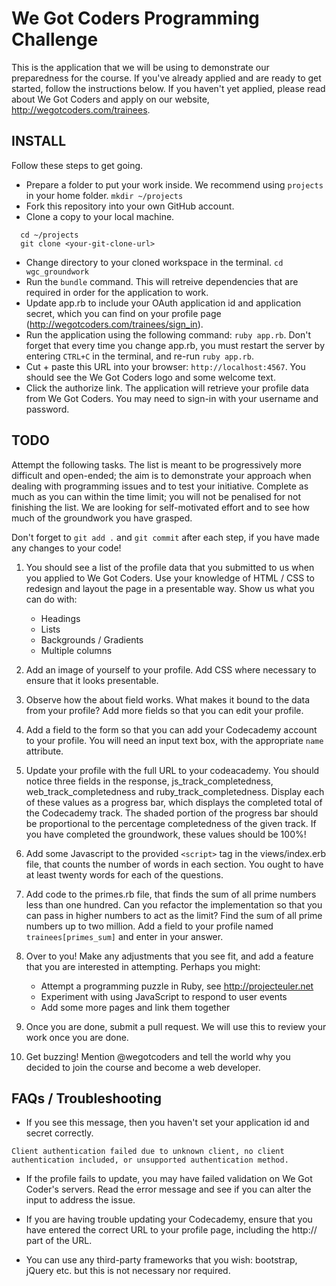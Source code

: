 # We Got Coders Programming Challenge

This is the application that we will be using to demonstrate our preparedness for the course. If you've already applied and are ready to get started, follow the instructions below. If you haven't yet applied, please read about We Got Coders and apply on our website, http://wegotcoders.com/trainees.

## INSTALL

Follow these steps to get going.

* Prepare a folder to put your work inside. We recommend using ```projects``` in your home folder.
```mkdir ~/projects```
* Fork this repository into your own GitHub account.
* Clone a copy to your local machine.
```
  cd ~/projects
  git clone <your-git-clone-url>
```
* Change directory to your cloned workspace in the terminal. ```cd wgc_groundwork```
* Run the ```bundle``` command. This will retreive dependencies that are required
in order for the application to work.
* Update app.rb to include your OAuth application id and application secret,
which you can find on your profile page (http://wegotcoders.com/trainees/sign_in).
* Run the application using the following command: ```ruby app.rb```. Don't forget
that every time you change app.rb, you must restart the server by entering ```CTRL+C```
in the terminal, and re-run ```ruby app.rb```.
* Cut + paste this URL into your browser: ```http://localhost:4567```. You should see the We Got Coders logo and some welcome text.
* Click the authorize link. The application will retrieve your profile data from We Got Coders. You may need to sign-in with your username and password.

## TODO

Attempt the following tasks. The list is meant to be progressively more
difficult and open-ended; the aim is to demonstrate your approach when dealing with programming issues and to test your initiative. Complete as much as you can within the time limit; you will not be penalised for not finishing the list. We are looking for self-motivated effort and to see how much of the groundwork you have grasped.

Don't forget to ```git add .``` and ```git commit``` after each step, if you have made any changes to your code!

1. You should see a list of the profile data that you submitted to us when you
applied to We Got Coders. Use your knowledge of HTML / CSS to redesign and
layout the page in a presentable way. Show us what you can do with:

    * Headings
    * Lists
    * Backgrounds / Gradients
    * Multiple columns

2. Add an image of yourself to your profile. Add CSS where necessary to ensure that it looks presentable.

3. Observe how the about field works. What makes it bound to the data from your profile? Add more fields so that you can edit your profile.

4. Add a field to the form so that you can add your Codecademy account to
your profile. You will need an input text box, with the appropriate ```name``` attribute.

5. Update your profile with the full URL to your codeacademy. You should notice three fields in the response, js_track_completedness, web_track_completedness and ruby_track_completedness. Display each of these values as a progress bar, which displays the completed total of the Codecademy track. The shaded portion of the progress bar should be proportional to the percentage completedness of the given track.
If you have completed the groundwork, these values should be 100%!

6. Add some Javascript to the provided ```<script>``` tag in the views/index.erb file, that counts the number of words in each section. You ought to have at least twenty words for each of the questions.

7. Add code to the primes.rb file, that finds the sum of all prime numbers less than one hundred. Can you refactor the implementation so that you can pass in higher numbers to act as the limit? Find the sum of all prime numbers up to two million. Add a field to your profile named ```trainees[primes_sum]``` and enter in your answer.

8. Over to you! Make any adjustments that you see fit, and add a feature that you are interested in attempting. Perhaps you might:

    * Attempt a programming puzzle in Ruby, see http://projecteuler.net
    * Experiment with using JavaScript to respond to user events
    * Add some more pages and link them together

9. Once you are done, submit a pull request. We will use this to review your work once you are done.

10. Get buzzing! Mention @wegotcoders and tell the world why you decided to join the course and become a web developer.

## FAQs / Troubleshooting

* If you see this message, then you haven't set your application id and secret correctly.

```Client authentication failed due to unknown client, no client authentication included, or unsupported authentication method.```

* If the profile fails to update, you may have failed validation on We Got Coder's servers. Read the error message and see if you can alter the input to address the issue.

* If you are having trouble updating your Codecademy, ensure that you have entered the correct URL to your profile page, including the http:// part of the URL.

* You can use any third-party frameworks that you wish: bootstrap, jQuery etc. but this is not necessary nor required.